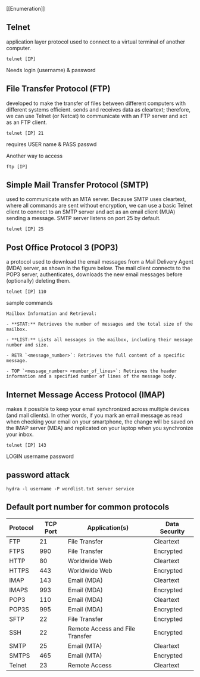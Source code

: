 [[Enumeration]]

## Telnet
application layer protocol used to connect to a virtual terminal of another computer.
```
telnet [IP]
```

Needs login (username) & password 

## File Transfer Protocol (FTP)
developed to make the transfer of files between different computers with different systems efficient.
sends and receives data as cleartext; therefore, we can use Telnet (or Netcat) to communicate with an FTP server and act as an FTP client.

```
telnet [IP] 21
```

requires USER name & PASS passwd

Another way to access

```
ftp [IP]
```

## Simple Mail Transfer Protocol (SMTP)
used to communicate with an MTA server. Because SMTP uses cleartext, where all commands are sent without encryption, we can use a basic Telnet client to connect to an SMTP server and act as an email client (MUA) sending a message.
SMTP server listens on port 25 by default.

```
telnet [IP] 25
```

## Post Office Protocol 3 (POP3)
a protocol used to download the email messages from a Mail Delivery Agent (MDA) server, as shown in the figure below. The mail client connects to the POP3 server, authenticates, downloads the new email messages before (optionally) deleting them.

```
telnet [IP] 110
```

sample commands
```
Mailbox Information and Retrieval: 

- **STAT:** Retrieves the number of messages and the total size of the mailbox. 

- **LIST:** Lists all messages in the mailbox, including their message number and size. 

- RETR `<message_number>`: Retrieves the full content of a specific message. 

- TOP `<message_number> <number_of_lines>`: Retrieves the header information and a specified number of lines of the message body.
```

## Internet Message Access Protocol (IMAP)
makes it possible to keep your email synchronized across multiple devices (and mail clients). In other words, if you mark an email message as read when checking your email on your smartphone, the change will be saved on the IMAP server (MDA) and replicated on your laptop when you synchronize your inbox.

```
telnet [IP] 143
```

LOGIN username password

## password attack

```
hydra -l username -P wordlist.txt server service
```


## Default port number for common protocols

|Protocol|TCP Port|Application(s)|Data Security|
|---|---|---|---|
|FTP|21|File Transfer|Cleartext|
|FTPS|990|File Transfer|Encrypted|
|HTTP|80|Worldwide Web|Cleartext|
|HTTPS|443|Worldwide Web|Encrypted|
|IMAP|143|Email (MDA)|Cleartext|
|IMAPS|993|Email (MDA)|Encrypted|
|POP3|110|Email (MDA)|Cleartext|
|POP3S|995|Email (MDA)|Encrypted|
|SFTP|22|File Transfer|Encrypted|
|SSH|22|Remote Access and File Transfer|Encrypted|
|SMTP|25|Email (MTA)|Cleartext|
|SMTPS|465|Email (MTA)|Encrypted|
|Telnet|23|Remote Access|Cleartext|